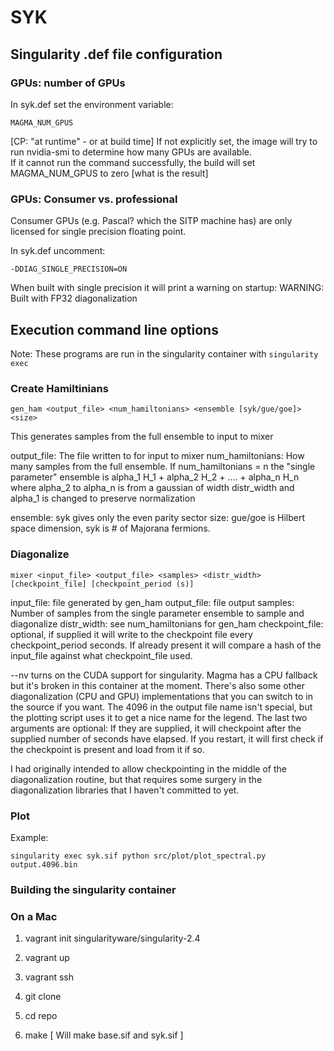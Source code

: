 # SYK

## Singularity .def file configuration

### GPUs: number of GPUs

In syk.def set the environment variable:

    MAGMA_NUM_GPUS

[CP: "at runtime" - or at build time]
If not explicitly set, the image will try to run nvidia-smi to determine how many GPUs are available.  
If it cannot run the command successfully, the build will set MAGMA_NUM_GPUS to zero [what is the result]

### GPUs: Consumer vs. professional

Consumer GPUs (e.g. Pascal? which the SITP machine has) are only licensed for single precision floating point.

In syk.def uncomment:

    -DDIAG_SINGLE_PRECISION=ON

When built with single precision it will print a warning on startup:
WARNING: Built with FP32 diagonalization

## Execution command line options

Note: These programs are run in the singularity container with `singularity exec`

### Create Hamiltinians

    gen_ham <output_file> <num_hamiltonians> <ensemble [syk/gue/goe]> <size>

This generates samples from the full ensemble to input to mixer

output_file: The file written to for input to mixer
num_hamiltonians: How many samples from the full ensemble. If num_hamiltonians = n the "single parameter" ensemble is
alpha_1 H_1 + alpha_2 H_2 + .... + alpha_n H_n
where alpha_2 to alpha_n is from a gaussian of width distr_width and alpha_1 is changed to preserve normalization

ensemble: syk gives only the even parity sector
size: gue/goe is Hilbert space dimension, syk is # of Majorana fermions.

### Diagonalize

    mixer <input_file> <output_file> <samples> <distr_width> [checkpoint_file] [checkpoint_period (s)]

input_file: file generated by gen_ham
output_file: file output
samples: Number of samples from the single parameter ensemble to sample and diagonalize
distr_width: see num_hamiltonians for gen_ham
checkpoint_file: optional, if supplied it will write to the checkpoint file every checkpoint_period seconds. 
If already present it will compare a hash of the input_file against what checkpoint_file used.

--nv turns on the CUDA support for singularity. Magma has a CPU fallback but it's broken in this container at the moment. There's also some other diagonalization (CPU and GPU) implementations that you can switch to in the source if you want.
The 4096 in the output file name isn't special, but the plotting script uses it to get a nice name for the legend.
The last two arguments are optional: If they are supplied, it will checkpoint after the supplied number of seconds have elapsed. If you restart, it will first check if the checkpoint is present and load from it if so. 

I had originally intended to allow checkpointing in the middle of the diagonalization routine, but that requires some surgery in the diagonalization libraries that I haven't committed to yet.

### Plot

Example:

    singularity exec syk.sif python src/plot/plot_spectral.py output.4096.bin

### Building the singularity container

### On a Mac

1. vagrant init singularityware/singularity-2.4
1. vagrant up
1. vagrant ssh

1. git clone
1. cd  repo
1. make [ Will make base.sif and syk.sif ]

